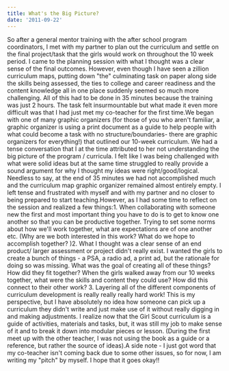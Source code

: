 ```yaml
---
title: What's the Big Picture?
date: '2011-09-22'
---
```


So after a general mentor training with the after school program coordinators, I met with my partner to plan out the curriculum and settle on the final project/task that the girls would work on throughout the 10 week period. I came to the planning session with what I thought was a clear sense of the final outcomes. However, even though I have seen a zillion curriculum maps, putting down "the" culminating task on paper along side the skills being assessed, the ties to college and career readiness and the content knowledge all in one place suddenly seemed so much more challenging. All of this had to be done in 35 minutes because the training was just 2 hours. The task felt insurmountable but what made it even more difficult was that I had just met my co-teacher for the first time.We began with one of many graphic organizers (for those of you who aren't familiar, a graphic organizer is using a print document as a guide to help people with what could become a task with no structure/boundaries- there are graphic organizers for everything!) that outlined our 10-week curriculum. We had a tense conversation that I at the time attributed to her not understanding the big picture of the program / curricula. I felt like I was being challenged with what were solid ideas but at the same time struggled to really provide a sound argument for why I thought my ideas were right/good/logical. Needless to say, at the end of 35 minutes we had not accomplished much and the curriculum map graphic organizer remained almost entirely empty. I left tense and frustrated with myself and with my partner and no closer to being prepared to start teaching.However, as I had some time to reflect on the session and realized a few things:1. When collaborating with someone new the first and most important thing you have to do is to get to know one another so that you can be productive together. Trying to set some norms about how we'll work together, what are expectations are of one another etc. (Why are we both interested in this work? What do we hope to accomplish together? )2. What I thought was a clear sense of an end product/ larger assessment or project didn't really exist. I wanted the girls to create a bunch of things - a PSA, a radio ad, a print ad, but the rationale for doing so was missing. What was the goal of creating all of these things? How did they fit together? When the girls walked away from our 10 weeks together, what were the skills and content they could use? How did this connect to their other work? 3. Layering all of the different components of curriculum development is really really really hard work! This is my perspective, but I have absolutely no idea how someone can pick up a curriculum they didn't write and just make use of it without really digging in and making adjustments. I realize now that the Girl Scout curriculum is a guide of activities, materials and tasks, but, it was still my job to make sense of it and to break it down into modular pieces or lesson. (During the first meet up with the other teacher, I was not using the book as a guide or a reference, but rather the source of ideas).A side note - I just got word that my co-teacher isn't coming back due to some other issues, so for now, I am writing my "pitch" by myself. I hope that it goes okay!!
